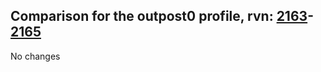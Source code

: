 ## Comparison for the outpost0 profile, rvn: [2163](https://github.com/PRO100KatYT/FortniteProfileRevisions/tree/main/profiles/outpost0/2163%20outpost0.json)-[2165](https://github.com/PRO100KatYT/FortniteProfileRevisions/tree/main/profiles/outpost0/2165%20outpost0.json)

No changes
